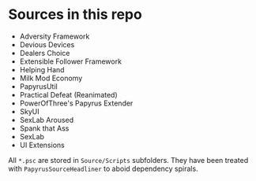 # Sources in this repo

- Adversity Framework
- Devious Devices
- Dealers Choice
- Extensible Follower Framework
- Helping Hand
- Milk Mod Economy
- PapyrusUtil
- Practical Defeat (Reanimated)
- PowerOfThree's Papyrus Extender
- SkyUI
- SexLab Aroused
- Spank that Ass
- SexLab
- UI Extensions

All `*.psc` are stored in `Source/Scripts` subfolders. They have been treated with `PapyrusSourceHeadliner` to aboid dependency spirals.